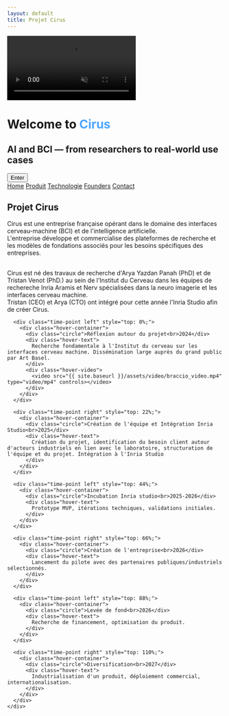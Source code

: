 ```yaml
---
layout: default
title: Projet Cirus
---
```


<!-- Intro Section -->
<div id="intro" class="intro-section">
  <video autoplay muted loop playsinline id="bg-video" class="fade-video">
  <source src="{{ site.baseurl }}/assets/video/neurons.mp4" type="video/mp4">
  </video>
  <div class="intro-overlay">
    <h1>Welcome to <span style="color:#4da6ff">Cirus</span></h1>
    <h2>AI and BCI — from researchers to real-world use cases</h2>
    <button onclick="scrollToMain()">Enter</button>
  </div>
</div>


<div id="main-content" class="background">
  <div class="nav-links">
    <a href="{{ site.baseurl }}">Home</a>
    <a href="{{ site.baseurl }}/about.html">Produit</a>
    <a href="{{ site.baseurl }}/projects.html">Technologie</a>
    <a href="{{ site.baseurl }}/gallery.html">Founders</a>
    <a href="{{ site.baseurl }}/contact.html">Contact</a>
  </div>

  <section class="main-section scroll-animate hideable-section">
    <h1 class="fancy-text">Projet Cirus</h1>
    <p class="big-desc">
      Cirus est une entreprise française opérant dans le domaine des interfaces cerveau-machine (BCI) et de l'intelligence artificielle.<br>
      L'entreprise développe et commercialise des plateformes de recherche et les modèles de fondations associés pour les besoins spécifiques des entreprises.
    </p>
   </section>
   <section class="main-section scroll-animate hideable-section">
    <h1 class="fancy-text"></h1>
    <p class="big-desc">
      Cirus est né des travaux de recherche d'Arya Yazdan Panah (PhD) et de Tristan Venot (PhD.) au sein de l'Institut du Cerveau dans les équipes de rechereche Inria Aramis et Nerv spécialisées dans la neuro imagerie et les interfaces cerveau machine.<br>
      Tristan (CEO) et Arya (CTO) ont intégré pour cette année l'Inria Studio afin de créer Cirus.
    </p>
  </section>

  <section class="main-section scroll-animate hideable-section">
    <div class="tech-roadmap" id="roadmap">
      <div class="timeline-line"></div>

      <div class="time-point left" style="top: 0%;">
        <div class="hover-container">
          <div class="circle">Réflexion autour du projet<br>2024</div>
          <div class="hover-text">
            Recherche fondamentale à l'Institut du cerveau sur les interfaces cerveau machine. Dissémination large auprès du grand public par Art Basel.
          </div>
          <div class="hover-video">
            <video src="{{ site.baseurl }}/assets/video/braccio_video.mp4" type="video/mp4" controls></video>
          </div>
        </div>
      </div>

      <div class="time-point right" style="top: 22%;">
        <div class="hover-container">
          <div class="circle">Création de l'équipe et Intégration Inria Studio<br>2025</div>
          <div class="hover-text">
            Création du projet, identification du besoin client autour d'acteurs industriels en lien avec le laboratoire, structuration de l'équipe et du projet. Intégration à l'Inria Studio
          </div>
        </div>
      </div>

      <div class="time-point left" style="top: 44%;">
        <div class="hover-container">
          <div class="circle">Incubation Inria studio<br>2025-2026</div>
          <div class="hover-text">
            Prototype MVP, itérations techniques, validations initiales.
          </div>
        </div>
      </div>

      <div class="time-point right" style="top: 66%;">
        <div class="hover-container">
          <div class="circle">Création de l'entreprise<br>2026</div>
          <div class="hover-text">
            Lancement du pilote avec des partenaires publiques/industriels sélectionnés.
          </div>
        </div>
      </div>

      <div class="time-point left" style="top: 88%;">
        <div class="hover-container">
          <div class="circle">Levée de fond<br>2026</div>
          <div class="hover-text">
            Recherche de financement, optimisation du produit.
          </div>
        </div>
      </div>

      <div class="time-point right" style="top: 110%;">
        <div class="hover-container">
          <div class="circle">Diversification<br>2027</div>
          <div class="hover-text">
            Industrialisation d'un produit, déploiement commercial, internationalisation.
          </div>
        </div>
      </div>
    </div>
  </section>
</div>


